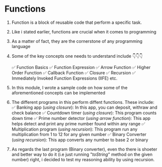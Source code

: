 # Functions

1.  Function is a block of reusable code that perform a specific task.
2.  Like i stated earlier, functions are crucial when it comes to programming
3.  As a matter of fact, they are the cornerstone of any programming language
4.  Some of the key concepts one needs to understand include 👇👇👇

    ✅ Function Basics
    ✅ Function Expression
    ✅ Arrow Function
    ✅ Higher Order Function
    ✅ Callback Function
    ✅ Closure
    ✅ Recursion
    ✅ Immediately Invoked Function Expressions (IIFE) etc.

5.  In this module, I wrote a sample code on how some of the aforementioned concepts can be implemented
6.  The different programs in this perform diffent functions. These include:
    ✅ Banking app (_using closure_): In this app, you can deposit, withraw and check balance
    ✅ Countdown timer (_using closure_): This program counts down time
    ✅ Prime number detector (_using arrow function_): This app helps detect and print any prime number found within any range
    ✅ Multiplication program (_using recursion_): This program run any multiplication from 1 to 12 for any given number
    ✅ Binary Converter (_using recursion_): This app converts any number to base 2 or binary
7.  As regards the last program (Binary converter), even tho there is shoeter and better way to do it (i.e just running "_toString_" method on the given number) right, i decided to test my reasoning ability by using recursion.
